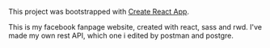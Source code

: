 This project was bootstrapped with [Create React App](https://github.com/facebookincubator/create-react-app).

This is my facebook fanpage website, created with react, sass and rwd. I've made my own rest API, which one i edited by postman and postgre.
